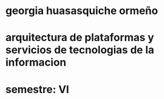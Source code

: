 # georgia huasasquiche ormeño
# arquitectura de plataformas y servicios de tecnologias de la informacion
# semestre: VI
